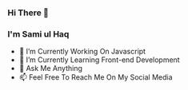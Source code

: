 ### Hi There 👋
### I'm Sami ul Haq

- 🔭 I’m Currently Working On Javascript
- 🌱 I’m Currently Learning Front-end Development
- 💬 Ask Me Anything
- 📫 Feel Free To Reach Me On My Social Media

<!--
Here are some ideas to get you started:

- 👯 I’m looking to collaborate on ...
- 😄 Pronouns: ...
- ⚡ Fun fact: ...
- 🤔 I’m looking for help with ...

-->
